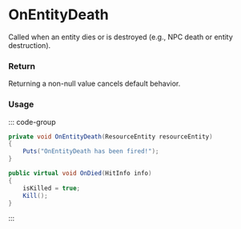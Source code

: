 # OnEntityDeath
<Badge type="info" text="Entity"/>[<Badge type="danger" text="Carbon Compatible"/>](https://github.com/CarbonCommunity/Carbon)[<Badge type="warning" text="Oxide Compatible"/>](https://github.com/OxideMod/Oxide.Rust)
Called when an entity dies or is destroyed (e.g., NPC death or entity destruction).

### Return
Returning a non-null value cancels default behavior.

### Usage
::: code-group
```csharp [Example]
private void OnEntityDeath(ResourceEntity resourceEntity)
{
	Puts("OnEntityDeath has been fired!");
}
```
```csharp [Source — Assembly-CSharp @ ResourceEntity]
public virtual void OnDied(HitInfo info)
{
	isKilled = true;
	Kill();
}

```
:::
